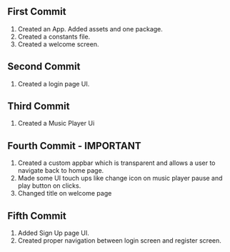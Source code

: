 ## First Commit

1. Created an App. Added assets and one package.
2. Created a constants file.
3. Created a welcome screen.

## Second Commit

1. Created a login page UI.

## Third Commit

1. Created a Music Player Ui

## Fourth Commit - IMPORTANT

1. Created a custom appbar which is transparent and allows a user to navigate back to home page.
2. Made some UI touch ups like change icon on music player pause and play button on clicks.
3. Changed title on welcome page

## Fifth Commit

1. Added Sign Up page UI.
2. Created proper navigation between login screen and register screen.